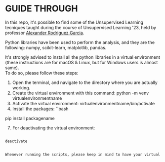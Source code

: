 # GUIDE THROUGH


In this repo, it's possible to find some of the Unsupervised Learning tecniques taught during the course of Unsupervised Learning '23, held by professor [Alexander Rodriguez Garcia](https://datascience.sissa.it/person/156/alex-rodriguez).

Python libraries have been used to perform the analysis, and they are the following: numpy, scikit-learn, matplotlib, pandas. 



It's strongly advised to install all the python libraries in a virtual environment (these instructions are for macOS & Linux, but for Windows users is almost same). <br>
To do so, please follow these steps: 

1. Open the terminal, and navigate to the directory where you are actually working.
2. Create the virtual environment with this command:        python -m venv virtualenvironmentname
3. Activate the virtual environment:                        virtualenvironmentname/bin/activate
4. Install the packages:
``bash

pip install packagename


7. For deactivating the virtual environment:

```bash

deactivate


Whenever running the scripts, please keep in mind to have your virtual environment activated. 
